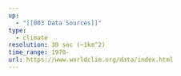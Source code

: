 ```yaml
---
up:
  - "[[003 Data Sources]]"
type:
  - climate
resolution: 30 sec (~1km^2)
time_range: 1970-
url: https://www.worldclim.org/data/index.html
---
```


